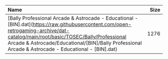 |Name|Size|
|:---|---:|
|[Bally Professional Arcade & Astrocade - Educational - [BIN].dat](https://raw.githubusercontent.com/open-retrogaming-archive/dat-catalog/main/root/basic/TOSEC/Bally/Professional Arcade & Astrocade/Educational/[BIN]/Bally Professional Arcade & Astrocade - Educational - [BIN].dat)|1276|
